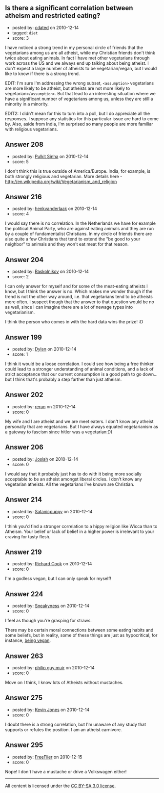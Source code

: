 ## Is there a significant correlation between atheism and restricted eating?

- posted by: [cdated](https://stackexchange.com/users/-1/74-cdated) on 2010-12-14
- tagged: `diet`
- score: 3

I have noticed a strong trend in my personal circle of friends that the vegetarians among us are all atheist, while my Christian friends don't think twice about eating animals.  In fact I have met other vegetarians through work across the US and we always end up talking about being atheist.  I don't expect a large number of atheists to be vegetarian/vegan, but I would like to know if there is a strong trend.

EDIT: I'm sure I'm addressing the wrong subset, `<assumption>` vegetarians are more likely to be atheist, but atheists are not more likely to vegetarian`</assumption>`.  But that lead to an interesting situation where we have a significant number of vegetarians among us, unless they are still a minority in a minority.

EDIT2: I didn't mean for this to turn into a poll, but I do appreciate all the responses.  I suppose any statistics for this particular issue are hard to come by.  Also, aside from India, I'm surprised so many people are more familiar with religious vegetarians.


## Answer 208

- posted by: [Pulkit Sinha](https://stackexchange.com/users/-1/23-pulkit-sinha) on 2010-12-14
- score: 5

I don't think this is true outside of America/Europe. India, for example, is both strongly religious and vegetarian. More details here - http://en.wikipedia.org/wiki/Vegetarianism_and_religion


## Answer 216

- posted by: [henkvanderlaak](https://stackexchange.com/users/-1/157-henkvanderlaak) on 2010-12-14
- score: 4

I would say there is no correlation. 
In the Netherlands we have for example the political Animal Party, who are against eating animals and they are run by a couple of fundamentalist Christians. 
In my circle of friends there are also quite a few Christians that tend to extend the "be good to your neighbor" to animals and they won't eat meat for that reason.


## Answer 204

- posted by: [Raskolnikov](https://stackexchange.com/users/-1/144-raskolnikov) on 2010-12-14
- score: 2

I can only answer for myself and for some of the meat-eating atheists I know, but I think the answer is no. Which makes me wonder though if the trend is not the other way around, i.e. that vegetarians tend to be atheists more often. I suspect though that the answer to that question would be no as well, since I can imagine there are a lot of newage types into vegetarianism.

I think the person who comes in with the hard data wins the prize! :D 


## Answer 199

- posted by: [Dylan](https://stackexchange.com/users/-1/109-dylan) on 2010-12-14
- score: 1

I think it would be a loose correlation. I could see how being a free thinker could lead to a stronger understanding of animal conditions, and a lack of strict acceptance that our current consumption is a good path to go down... but I think that's probably a step farther than just atheism.




## Answer 202

- posted by: [rerun](https://stackexchange.com/users/-1/154-rerun) on 2010-12-14
- score: 0

My wife and I are atheist and we are meet eaters.  I don't know any atheist personally that are vegetarians.  But I have always equated vegetarianism as a gateway to fascism since hitler was a vegetarian:D) 


## Answer 206

- posted by: [Josiah](https://stackexchange.com/users/-1/88-josiah) on 2010-12-14
- score: 0

I would say that it probably just has to do with it being more socially acceptable to be an atheist amongst liberal circles. I don't know any vegetarian atheists. All the vegetarians I've known are Christian.


## Answer 214

- posted by: [Satanicpuppy](https://stackexchange.com/users/-1/169-satanicpuppy) on 2010-12-14
- score: 0

I think you'd find a stronger correlation to a hippy religion like Wicca than to Atheism. Your belief or lack of belief in a higher power is irrelevant to your craving for tasty flesh.


## Answer 219

- posted by: [Richard Cook](https://stackexchange.com/users/-1/65-richard-cook) on 2010-12-14
- score: 0

I'm a godless vegan, but I can only speak for myself!


## Answer 224

- posted by: [Sneakyness](https://stackexchange.com/users/-1/170-sneakyness) on 2010-12-14
- score: 0

<p>I feel as though you're grasping for straws. </p>

<p>There may be certain moral connections between some eating habits and some beliefs, but in reality, some of these things are just as hypocritical, for instance, <a href="http://cache.gawkerassets.com/assets/images/4/2010/10/no-such-thing-as-a-vegan.jpg" rel="nofollow">being vegan</a>. </p>



## Answer 263

- posted by: [philip guy muir](https://stackexchange.com/users/-1/182-philip-guy-muir) on 2010-12-14
- score: 0

Move on I think, I know lots of Atheists without mustaches. 


## Answer 275

- posted by: [Kevin Jones](https://stackexchange.com/users/-1/186-kevin-jones) on 2010-12-14
- score: 0

I doubt there is a strong correlation, but I'm unaware of any study that supports or refutes the position.  I am an atheist carnivore.  


## Answer 295

- posted by: [FreeFlier](https://stackexchange.com/users/-1/140-freeflier) on 2010-12-15
- score: 0

Nope!  I don't have a mustache or drive a Volkswagen either!



---

All content is licensed under the [CC BY-SA 3.0 license](https://creativecommons.org/licenses/by-sa/3.0/).
